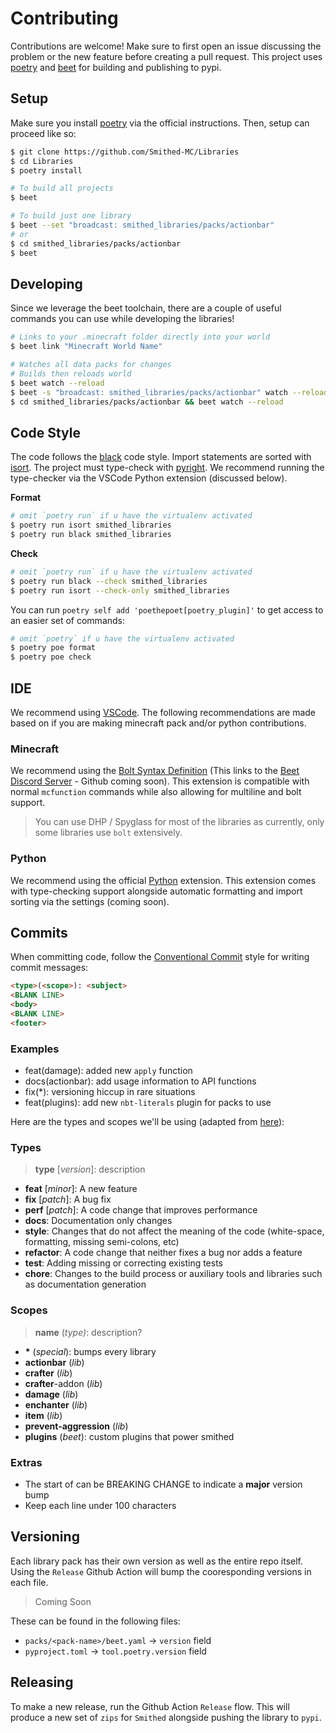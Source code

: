 # Contributing
Contributions are welcome! Make sure to first open an issue discussing the problem or the new feature before creating a pull request. This project uses [poetry](https://python-poetry.org/) and [beet](https://mcbeet.dev) for building and publishing to pypi.

## Setup
Make sure you install [poetry](https://python-poetry.org/docs/) via the official instructions. Then, setup can proceed like so:

```bash
$ git clone https://github.com/Smithed-MC/Libraries
$ cd Libraries
$ poetry install

# To build all projects
$ beet

# To build just one library
$ beet --set "broadcast: smithed_libraries/packs/actionbar"
# or
$ cd smithed_libraries/packs/actionbar
$ beet
```

## Developing
Since we leverage the beet toolchain, there are a couple of useful commands you can use while developing the libraries!

```bash
# Links to your .minecraft folder directly into your world
$ beet link "Minecraft World Name"

# Watches all data packs for changes
# Builds then reloads world
$ beet watch --reload
$ beet -s "broadcast: smithed_libraries/packs/actionbar" watch --reload
$ cd smithed_libraries/packs/actionbar && beet watch --reload
```

## Code Style
The code follows the [black](https://github.com/psf/black) code style. Import statements are sorted with [isort](https://pycqa.github.io/isort/). The project must type-check with [pyright](https://github.com/microsoft/pyright). We recommend running the type-checker via the VSCode Python extension (discussed below).

**Format**
```bash
# omit `poetry run` if u have the virtualenv activated
$ poetry run isort smithed_libraries
$ poetry run black smithed_libraries
```

**Check**
```bash
# omit `poetry run` if u have the virtualenv activated
$ poetry run black --check smithed_libraries
$ poetry run isort --check-only smithed_libraries
```

You can run `poetry self add 'poethepoet[poetry_plugin]'` to get access to an easier set of commands:
```bash
# omit `poetry` if u have the virtualenv activated
$ poetry poe format
$ poetry poe check
```

## IDE
We recommend using [VSCode](https://code.visualstudio.com/). The following recommendations are made based on if you are making minecraft pack and/or python contributions.

### Minecraft
We recommend using the [Bolt Syntax Definition](https://ptb.discord.com/channels/900530660677156924/900545626549387286/973086846227718185) (This links to the [Beet Discord Server](https://discord.gg/98MdSGMm8j) - Github coming soon). This extension is compatible with normal `mcfunction` commands while also allowing for multiline and bolt support.

> You can use DHP / Spyglass for most of the libraries as currently, only some libraries use `bolt` extensively.

### Python
We recommend using the official [Python](https://marketplace.visualstudio.com/items?itemName=ms-python.python) extension. This extension comes with type-checking support alongside automatic formatting and import sorting via the settings (coming soon).

## Commits
When committing code, follow the [Conventional Commit](https://www.conventionalcommits.org/en/v1.0.0/) style for writing commit messages:

```md
<type>(<scope>): <subject>
<BLANK LINE>
<body>
<BLANK LINE>
<footer>
```

### Examples
- feat(damage): added new `apply` function
- docs(actionbar): add usage information to API functions
- fix(*): versioning hiccup in rare situations
- feat(plugins): add new `nbt-literals` plugin for packs to use


Here are the types and scopes we'll be using (adapted from [here](https://github.com/angular/angular/blob/22b96b9/CONTRIBUTING.md#-commit-message-guidelines)):


### Types
> **type** [*version*]: description

- **feat** [*minor*]: A new feature
- **fix** [*patch*]: A bug fix
- **perf** [*patch*]: A code change that improves performance
- **docs**: Documentation only changes
- **style**: Changes that do not affect the meaning of the code (white-space, formatting, missing semi-colons, etc)
- **refactor**: A code change that neither fixes a bug nor adds a feature
- **test**: Adding missing or correcting existing tests
- **chore**: Changes to the build process or auxiliary tools and libraries such as documentation generation

### Scopes
> **name** (*type)*: description?

- **\*** (*special*): bumps every library
- **actionbar** (*lib*)
- **crafter** (*lib*)
- **crafter**-addon (*lib*)
- **damage** (*lib*)
- **enchanter** (*lib*)
- **item** (*lib*)
- **prevent-aggression** (*lib*)
- **plugins** (*beet*): custom plugins that power smithed

### Extras
- The start of <body> can be BREAKING CHANGE to indicate a **major** version bump
- Keep each line under 100 characters


## Versioning
Each library pack has their own version as well as the entire repo itself. Using the `Release` Github Action will bump the cooresponding versions in each file.
> Coming Soon

These can be found in the following files:
- `packs/<pack-name>/beet.yaml` -> `version` field
- `pyproject.toml` -> `tool.poetry.version` field

## Releasing
To make a new release, run the Github Action `Release` flow. This will produce a new set of `zips` for `Smithed` alongside pushing the library to `pypi`.
